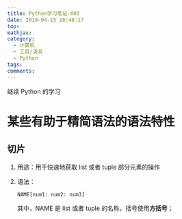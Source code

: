 ```yaml
---
title: Python学习笔记-003
date: 2019-04-15 16:48:17
top:
mathjax:
category:
  - 计算机
  - 工具/语言
  - Python
tags:
comments:
---
```

继续 Python 的学习

<!-- more -->

# 某些有助于精简语法的语法特性
## 切片

1. 用途：用于快速地获取 list 或者 tuple 部分元素的操作
2. 语法：

    ```
    NAME[num1: num2: num3]
    ```

    其中，NAME 是 list 或者 tuple 的名称，括号使用**方括号**；

    
